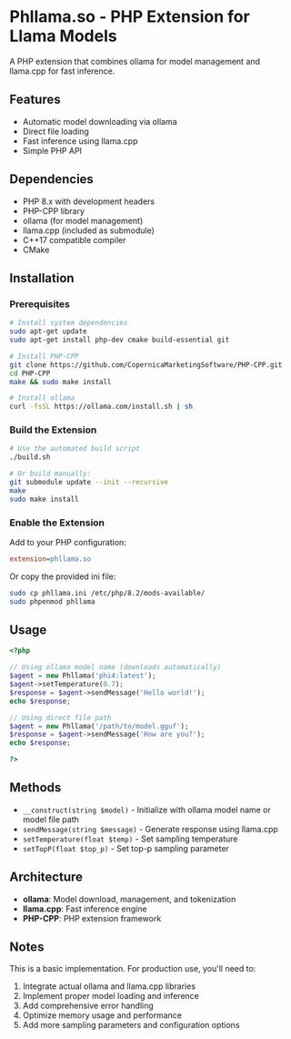 # Phllama.so - PHP Extension for Llama Models

A PHP extension that combines ollama for model management and llama.cpp for fast inference.

## Features

- Automatic model downloading via ollama
- Direct file loading
- Fast inference using llama.cpp
- Simple PHP API

## Dependencies

- PHP 8.x with development headers
- PHP-CPP library
- ollama (for model management)
- llama.cpp (included as submodule)
- C++17 compatible compiler
- CMake

## Installation

### Prerequisites

```bash
# Install system dependencies
sudo apt-get update
sudo apt-get install php-dev cmake build-essential git

# Install PHP-CPP
git clone https://github.com/CopernicaMarketingSoftware/PHP-CPP.git
cd PHP-CPP
make && sudo make install

# Install ollama
curl -fsSL https://ollama.com/install.sh | sh
```

### Build the Extension

```bash
# Use the automated build script
./build.sh

# Or build manually:
git submodule update --init --recursive
make
sudo make install
```

### Enable the Extension

Add to your PHP configuration:
```ini
extension=phllama.so
```

Or copy the provided ini file:
```bash
sudo cp phllama.ini /etc/php/8.2/mods-available/
sudo phpenmod phllama
```

## Usage

```php
<?php

// Using ollama model name (downloads automatically)
$agent = new Phllama('phi4:latest');
$agent->setTemperature(0.7);
$response = $agent->sendMessage('Hello world!');
echo $response;

// Using direct file path
$agent = new Phllama('/path/to/model.gguf');
$response = $agent->sendMessage('How are you?');
echo $response;

?>
```

## Methods

- `__construct(string $model)` - Initialize with ollama model name or model file path
- `sendMessage(string $message)` - Generate response using llama.cpp
- `setTemperature(float $temp)` - Set sampling temperature
- `setTopP(float $top_p)` - Set top-p sampling parameter

## Architecture

- **ollama**: Model download, management, and tokenization
- **llama.cpp**: Fast inference engine
- **PHP-CPP**: PHP extension framework

## Notes

This is a basic implementation. For production use, you'll need to:

1. Integrate actual ollama and llama.cpp libraries
2. Implement proper model loading and inference
3. Add comprehensive error handling
4. Optimize memory usage and performance
5. Add more sampling parameters and configuration options